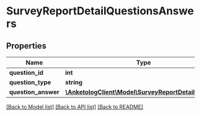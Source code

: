 # SurveyReportDetailQuestionsAnswers

## Properties
Name | Type | Description | Notes
------------ | ------------- | ------------- | -------------
**question_id** | **int** |  | 
**question_type** | **string** |  | 
**question_answer** | [**\AnketologClient\Model\SurveyReportDetailAnswer[]**](SurveyReportDetailAnswer.md) |  | 

[[Back to Model list]](../README.md#documentation-for-models) [[Back to API list]](../README.md#documentation-for-api-endpoints) [[Back to README]](../README.md)


